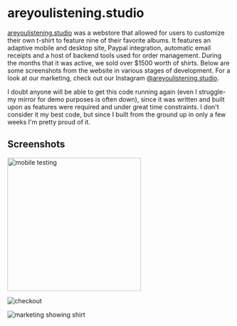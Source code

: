 # areyoulistening.studio

[areyoulistening.studio](https://ayl.gardna.net) was a webstore that allowed for users to customize their own t-shirt to feature nine of their favorite albums. It features an adaptive mobile and desktop site, Paypal integration, automatic email receipts and a host of backend tools used for order management. During the months that it was active, we sold over $1500 worth of shirts. Below are some screenshots from the website in various stages of development. For a look at our marketing, check out our Instagram [@areyoulistening.studio](https://www.instagram.com/areyoulistening.studio/).

I doubt anyone will be able to get this code running again (even I struggle- my mirror for demo purposes is often down), since it was written and built upon as features were required and under great time constraints. I don't consider it my best code, but since I built from the ground up in only a few weeks I'm pretty proud of it.

## Screenshots

<img src="https://gardna.net/f/ayl/mobile2.jpg" alt="mobile testing" height="300px">

![checkout](https://gardna.net/f/ayl/mobile1.png)

![marketing showing shirt](https://gardna.net/f/ayl/grass.png)
